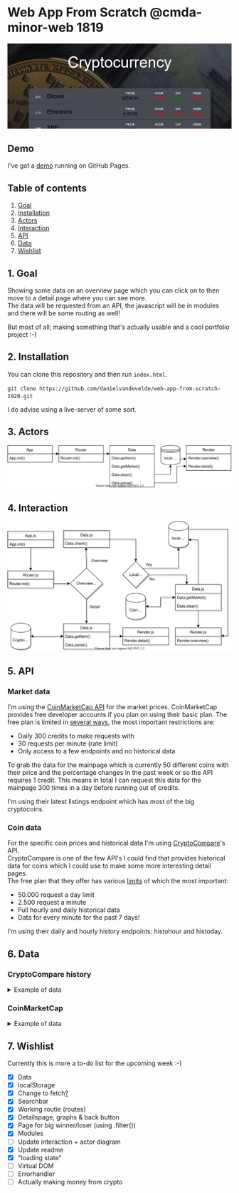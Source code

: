 # Web App From Scratch @cmda-minor-web 1819

<kbd>![Shiny front-end](https://raw.githubusercontent.com/DanielvandeVelde/web-app-from-scratch-1920/master/public/img/banner.png "Shiny front-end")</kbd>

## Demo

I've got a [demo](https://danielvandevelde.github.io/web-app-from-scratch-1920/) running on GitHub Pages.

## Table of contents

1. [Goal](#1-Goal)
2. [Installation](#2-Installation)
3. [Actors](#3-Actors)
4. [Interaction](#4-Interaction)
5. [API](#5-API)
6. [Data](#6-Data)
7. [Wishlist](#7-Wishlist)

## 1. Goal

Showing some data on an overview page which you can click on to then move to a detail page where you can see more.  
The data will be requested from an API, the javascript will be in modules and there will be some routing as well!

But most of all; making something that's actually usable and a cool portfolio project :-)

## 2. Installation

You can clone this repository and then run `index.html`.

`git clone https://github.com/danielvandevelde/web-app-from-scratch-1920.git`

I do advise using a live-server of some sort.

## 3. Actors

<kbd>![Actor Diagram](https://raw.githubusercontent.com/DanielvandeVelde/web-app-from-scratch-1920/master/public/img/actor.svg?sanitize=true "Actor diagram")</kbd>

## 4. Interaction

<kbd>![Interaction diagram](https://raw.githubusercontent.com/DanielvandeVelde/web-app-from-scratch-1920/master/public/img/Interaction.svg?sanitize=true "Interaction diagram")</kbd>

## 5. API

### Market data

I'm using the [CoinMarketCap API](https://coinmarketcap.com/api/documentation/v1/) for the market prices.
CoinMarketCap provides free developer accounts if you plan on using their basic plan.
The free plan is limited in [several ways](https://pro.coinmarketcap.com/features), the most important restrictions are:

- Daily 300 credits to make requests with
- 30 requests per minute (rate limit)
- Only access to a few endpoints and no historical data

To grab the data for the mainpage which is currently 50 different coins with their price and the percentage changes in the past week or so the API requires 1 credit.
This means in total I can request this data for the mainpage 300 times in a day before running out of credits.

I'm using their latest listings endpoint which has most of the big cryptocoins.

### Coin data

For the specific coin prices and historical data I'm using [CryptoCompare](https://min-api.cryptocompare.com/documentation)'s API.  
CryptoCompare is one of the few API's I could find that provides historical data for coins which I could use to make some more interesting detail pages.  
The free plan that they offer has various [limits](https://min-api.cryptocompare.com/pricing) of which the most important:

- 50.000 request a day limit
- 2.500 request a minute
- Full hourly and daily historical data
- Data for every minute for the past 7 days!

I'm using their daily and hourly history endpoints: histohour and histoday.

## 6. Data

### CryptoCompare history

<details>
 <summary>Example of data</summary>

```js
{
  Response: "Succes",
  Message: "", //Empty string
  HasWarning: false,
  Type: Number, //100
  Ratelimit: {}, //Empty object
  Data: {
    Aggregated: false,
    TimeFrom: Number, //Epoch
    TimeTo: Number, // Epoch
    Data: [
      i: {
        time: Number,
        high: Number,
        low: Number,
        open: Number,
        volumefrom: Number,
        volumeto: Number,
        close: Number,
        conversationType: "direct",
        conversionSumbol: "" //Empty string
      }
    ]
  }
}
```

</details>

### CoinMarketCap

<details>
<summary>Example of data</summary>

```js
{
  data: [
    i: {
      circulating_supply: Number,
      cmc_rank: Number, //CoinMarketCap ranking
      date_added: "", //ISO 8601
      id: Number, //Bitcoin = 1, etc.
      last_updated: "", //ISO 8601
      max_supply: Number,
      name: "Coin name", //e.g. Bitcoin, Ethereum, Litecoin
      num_market_pairs: Number,
      patform: null,
      quote: {
        EUR: {
          last_updated: "", //ISO 8601
          market_cap: Number,
          percent_change_1h: Number,
          percent_change_24h: Number,
          percent_change_7d: Number,
          price: Number,
          volume_24h: Number
        },
        volume_24: Number,
        percent_change_1h: Number
      },
      slug: "Coin name", //e.g. Bitcoin, Ethereum, Litecoin
      symbol: "ticker", //e.g. BTC, ETH, LTC
      tags: [ "minable"],
      total_supply: Number
    }
  ],
  status: {
  credit_count: Number, //Amount of credits used for request
  elapsed: Number, //Time in ms
  error_code Number, //0 if no errorcode
  error_message: null, //Unless there is one, then string.
  notice: null,
  timestamp: "",//ISO 8601
  }
}
```

</details>

## 7. Wishlist

Currently this is more a to-do list for the upcoming week :-)

- [x] Data
- [x] localStorage
- [x] Change to fetch[?](https://gomakethings.com/why-i-still-use-xhr-instead-of-the-fetch-api/)
- [x] Searchbar
- [x] Working routie (routes)
- [x] Detailspage, graphs & back button
- [x] Page for big winner/loser (using .filter())
- [x] Modules
- [ ] Update interaction + actor diagram
- [x] Update readme
- [x] "loading state"
- [ ] Virtual DOM
- [ ] Errorhandler
- [ ] Actually making money from crypto

